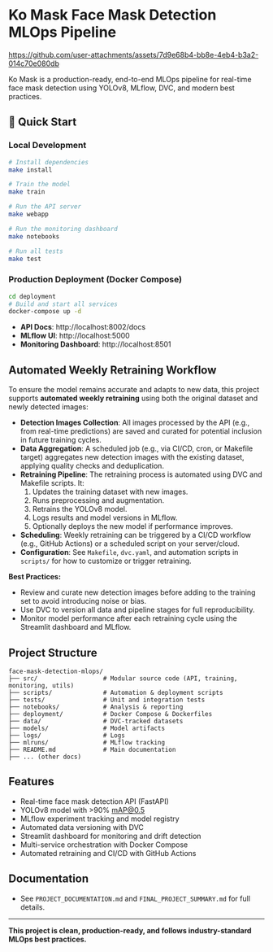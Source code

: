 # Ko Mask Face Mask Detection MLOps Pipeline

https://github.com/user-attachments/assets/7d9e68b4-bb8e-4eb4-b3a2-014c70e080db

Ko Mask is a production-ready, end-to-end MLOps pipeline for real-time face mask detection using YOLOv8, MLflow, DVC, and modern best practices.

## 🚀 Quick Start

### Local Development

```bash
# Install dependencies
make install

# Train the model
make train

# Run the API server
make webapp

# Run the monitoring dashboard
make notebooks

# Run all tests
make test
```

### Production Deployment (Docker Compose)

```bash
cd deployment
# Build and start all services
docker-compose up -d
```

- **API Docs**: http://localhost:8002/docs
- **MLflow UI**: http://localhost:5000
- **Monitoring Dashboard**: http://localhost:8501

## Automated Weekly Retraining Workflow

To ensure the model remains accurate and adapts to new data, this project supports **automated weekly retraining** using both the original dataset and newly detected images:

- **Detection Images Collection**: All images processed by the API (e.g., from real-time predictions) are saved and curated for potential inclusion in future training cycles.
- **Data Aggregation**: A scheduled job (e.g., via CI/CD, cron, or Makefile target) aggregates new detection images with the existing dataset, applying quality checks and deduplication.
- **Retraining Pipeline**: The retraining process is automated using DVC and Makefile scripts. It:
  1. Updates the training dataset with new images.
  2. Runs preprocessing and augmentation.
  3. Retrains the YOLOv8 model.
  4. Logs results and model versions in MLflow.
  5. Optionally deploys the new model if performance improves.
- **Scheduling**: Weekly retraining can be triggered by a CI/CD workflow (e.g., GitHub Actions) or a scheduled script on your server/cloud.
- **Configuration**: See `Makefile`, `dvc.yaml`, and automation scripts in `scripts/` for how to customize or trigger retraining.

**Best Practices:**
- Review and curate new detection images before adding to the training set to avoid introducing noise or bias.
- Use DVC to version all data and pipeline stages for full reproducibility.
- Monitor model performance after each retraining cycle using the Streamlit dashboard and MLflow.

## Project Structure

```
face-mask-detection-mlops/
├── src/                  # Modular source code (API, training, monitoring, utils)
├── scripts/              # Automation & deployment scripts
├── tests/                # Unit and integration tests
├── notebooks/            # Analysis & reporting
├── deployment/           # Docker Compose & Dockerfiles
├── data/                 # DVC-tracked datasets
├── models/               # Model artifacts
├── logs/                 # Logs
├── mlruns/               # MLflow tracking
├── README.md             # Main documentation
├── ... (other docs)
```

## Features

- Real-time face mask detection API (FastAPI)
- YOLOv8 model with >90% mAP@0.5
- MLflow experiment tracking and model registry
- Automated data versioning with DVC
- Streamlit dashboard for monitoring and drift detection
- Multi-service orchestration with Docker Compose
- Automated retraining and CI/CD with GitHub Actions

## Documentation

- See `PROJECT_DOCUMENTATION.md` and `FINAL_PROJECT_SUMMARY.md` for full details.

---

**This project is clean, production-ready, and follows industry-standard MLOps best practices.**
